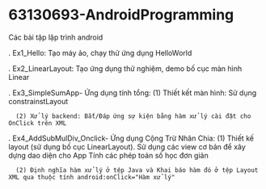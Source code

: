 # 63130693-AndroidProgramming
Các bài tập lập trình android

  . 	Ex1_Hello: Tạo máy ảo, chạy thử ứng dụng HelloWorld

  .   Ex2_LinearLayout: Tạo ứng dụng thử nghiệm, demo bố cục màn hình Linear

  .   Ex3_SimpleSumApp- Ứng dụng tính tổng:
      (1) Thiết kết màn hình: Sử dụng constrainstLayout

      (2) Xử lý backend: Bắt/Đáp ứng sự kiện bằng hàm xử lý cài đặt cho OnClick trên XML
  
  .   Ex4_AddSubMulDiv_Onclick- Ứng dụng Cộng Trừ Nhân Chia:
      (1) Thiết kế layout (sử dụng bố cục LinearLayout). Sử dụng các view cơ bản để xây dựng dao diện cho App Tính các phép toán số học đơn giản

      (2) Định nghĩa hàm xử lý ở tệp Java và Khai báo hàm đó ở tệp Layout XML qua thuộc tính android:onClick="Hàm xử lý"

